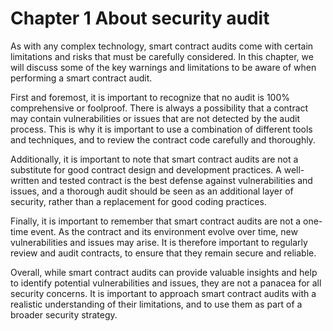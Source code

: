 # Chapter 1 About security audit 

As with any complex technology, smart contract audits come with certain limitations and risks that must be carefully considered. In this chapter, we will discuss some of the key warnings and limitations to be aware of when performing a smart contract audit.

First and foremost, it is important to recognize that no audit is 100% comprehensive or foolproof. There is always a possibility that a contract may contain vulnerabilities or issues that are not detected by the audit process. This is why it is important to use a combination of different tools and techniques, and to review the contract code carefully and thoroughly.

Additionally, it is important to note that smart contract audits are not a substitute for good contract design and development practices. A well-written and tested contract is the best defense against vulnerabilities and issues, and a thorough audit should be seen as an additional layer of security, rather than a replacement for good coding practices.

Finally, it is important to remember that smart contract audits are not a one-time event. As the contract and its environment evolve over time, new vulnerabilities and issues may arise. It is therefore important to regularly review and audit contracts, to ensure that they remain secure and reliable.

Overall, while smart contract audits can provide valuable insights and help to identify potential vulnerabilities and issues, they are not a panacea for all security concerns. It is important to approach smart contract audits with a realistic understanding of their limitations, and to use them as part of a broader security strategy.